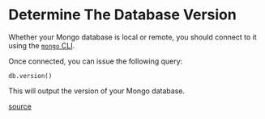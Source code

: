 # Determine The Database Version

Whether your Mongo database is local or remote, you should connect to it using
the [`mongo` CLI](https://docs.mongodb.com/manual/mongo/).

Once connected, you can issue the following query:

```
db.version()
```

This will output the version of your Mongo database.

[source](https://docs.mongodb.com/manual/reference/method/db.version/)

